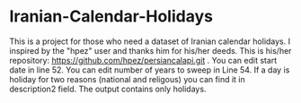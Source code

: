 # Iranian-Calendar-Holidays
This is a project for those who need a dataset of Iranian calendar holidays.
I inspired by the "hpez" user and thanks him for his/her deeds. This is his/her repository: https://github.com/hpez/persiancalapi.git .
You can edit start date in line 52.
You can edit number of years to sweep in Line 54.
If a day is holiday for two reasons (national and religous) you can find it in description2 field.
The output contains only holidays.
